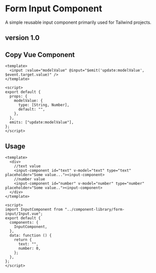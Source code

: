 # Form Input Component

A simple reusable input component primarily used for Tailwind projects.

## version 1.0

## Copy Vue Component

```vue
<template>
  <input :value="modelValue" @input="$emit('update:modelValue', $event.target.value)" />
</template>

<script>
export default {
  props: {
    modelValue: {
      type: [String, Number],
      default: "",
    },
  },
  emits: ["update:modelValue"],
};
</script>
```

## Usage

```vue
<template>
  <div>
    //text value
    <input-component id="text" v-model="text" type="text" placeholder="Some value..."><input-component>
    //number value
    <input-component id="number" v-model="number" type="number" placeholder="Some value.."><input-component>
  </div>
</template>

<script>
import InputComponent from "../component-library/form-input/Input.vue";
export default {
  components: {
    InputComponent,
  },
  data: function () {
    return {
      text: "",
      number: 0,
    };
  },
};
</script>
```
